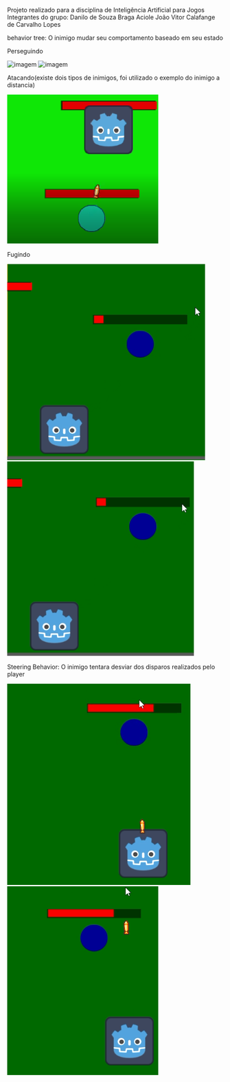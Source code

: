 Projeto realizado para a disciplina de Inteligência Artificial para Jogos
Integrantes do grupo:
Danilo de Souza Braga Aciole
João Vitor Calafange de Carvalho Lopes

behavior tree:
O inimigo mudar seu comportamento baseado em seu estado

Perseguindo

<a> ![imagem](Enemy1folow1.PNG) ![imagem](Enemy1folow2.PNG)</a>

Atacando(existe dois tipos de inimigos, foi utilizado o exemplo do inimigo a distancia)

<a> ![imagem](Enemy2Atack.PNG)</a>

Fugindo

<a> ![imagem](Enemy1Flee1.PNG) ![imagem](Enemy1Flee2.PNG)</a>

Steering Behavior:
O inimigo tentara desviar dos disparos realizados pelo player

<a> ![imagem](Avoid1.PNG) ![imagem](Avoid2.PNG)</a>
